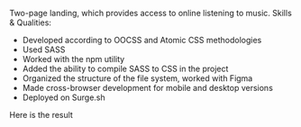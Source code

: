 Two-page landing, which provides access to online listening to music.
Skills & Qualities: 
- Developed according to OOCSS and Atomic CSS methodologies
- Used SASS 
- Worked with the npm utility
- Added the ability to compile SASS to CSS in the project
- Organized the structure of the file system, worked with Figma
- Made cross-browser development for mobile and desktop versions
- Deployed on Surge.sh

Here is the result   



